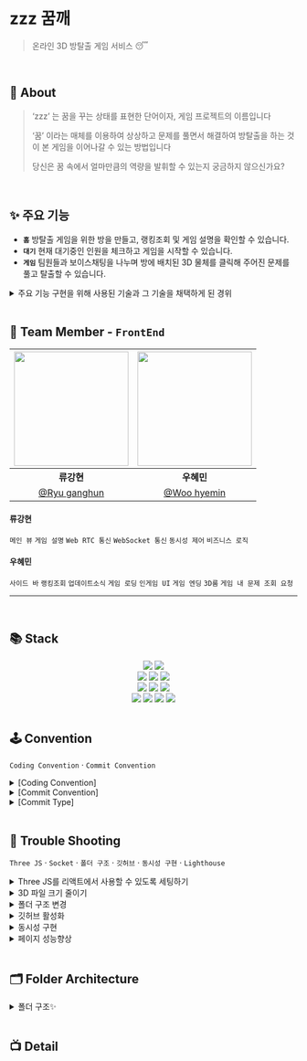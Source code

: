 # zzz 꿈깨

<!-- <img src="https://user-images.githubusercontent.com/74045440/159398628-3296c8af-a716-48c6-80ca-81f3cbc78368.png" align=left width=100> -->

> 온라인 3D 방탈출 게임 서비스 😴

<br />

## 💭 About

> ‘zzz’ 는 꿈을 꾸는 상태를 표현한 단어이자, 게임 프로젝트의 이름입니다
>
> ‘꿈’ 이라는 매체를 이용하여 상상하고 문제를 풀면서 해결하여
> 방탈출을 하는 것이 본 게임을 이어나갈 수 있는 방법입니다
>
> 당신은 꿈 속에서 얼마만큼의 역량을 발휘할 수 있는지 궁금하지 않으신가요?

<!-- <img width="1363" alt="스크린샷 2022-01-22 오전 5 27 36" src="https://user-images.githubusercontent.com/75469131/150595708-bd84f11e-ed2d-4dfe-9242-1b69e10756ac.png"> -->

<br />

## ✨ 주요 기능

- **`홈`**
  방탈출 게임을 위한 방을 만들고, 랭킹조회 및 게임 설명을 확인할 수 있습니다.
- **`대기`**
  현재 대기중인 인원을 체크하고 게임을 시작할 수 있습니다.
- **`게임`**
  팀원들과 보이스채팅을 나누며 방에 배치된 3D 물체를 클릭해 주어진 문제를 풀고 탈출할 수 있습니다.
  
<details markdown="1">
  <summary>주요 기능 구현을 위해 사용된 기술과 그 기술을 채택하게 된 경위</summary>
  
 - **Socket.io** : 
    - Signalling 서버
      - WebRTC의 ICE가 성사되기 위해선 클라이언트 간 여러 단계의 요청과 응답을 전달해주는 Signalling 서버가 필요합니다.<br> Node.js의 라이브러리인 Socket.io는 프론트엔드와 백엔드 양 쪽에 ICE를 위한 편리한 도구를 제공하고, Springboot로 구현한 Signalling 서버보다 훨씬 많은 자료가 인터넷에 존재합니다. <br>또한, 프론트엔드 개발자 역시 JavaScript 기반인 Node.js에 대한 접근성이 Springboot보다 높고 Signalling  서버의 코드를 리뷰하거나 Signalling 서버를 로컬에 실행시켜 로그를 보면서 개발할 수 있는점 등이 개발 생산성을 높일거라 판단해 채택하였습니다.
    - 동시성 구현
      - 동시성 구현을 위해서는 HTTP 통신이 아닌 WebSocket API의 양방향 통신 방식을 이용해야 할 것이라 판단하였습니다. <br>이미 Signalling 서버 개발에 Node.js의 Socket.io 라이브러리를 사용하고 있었기 때문에, 소켓통신을 위한 새로운 라이브러리를 도입하는 것 보다 이미 프로젝트에 도입된 라이브러리를 사용하는 것이 더 효율적이라 여김과 동시에, Socket.io의 장점 중 하나인 이벤트 작명을 개발자가 자유롭게 할 수 있다는 것이 다양한 상황에서의 동시성을 구현하고 컨트롤 하는데 이점이 있다 판단하여 사용하였습니다.
    

 - **WebRTC** : 
    - 보이스 채팅을 구현하기 위해 도입
      - Zzz에서 유저는 마우스와 키보드를 사용해 물체를 클릭하며 게임을 진행하기 때문에, 채팅의 경우 최대한 마우스와 키보드를 사용하지 않고 게임에 더 집중할 수 있도록 보이스 채팅으로 구현하기로 결정하였습니다. <br>최대 4명의 클라이언트가 오디오 데이터만 주고받기 때문에 클라이언트 리소스의 부하가 심하지 않을 것으로 판단하여, 외부 미디어 서버를 사용하지 않고 오픈소스 API인 WebRTC를 따라 직접 구현하는 P2P 방식을 채택하였습니다.
    
 - **Three.js** :  
    - 유려한 그래픽과 실감나는 게임경험을 위해 도입
      - 개발팀은 유저가 실제로 방 안에 들어가 있는 것 같은 실감나는 게임 경험을 제공하고자 했고, 그 목적을 달성하기 위하여 3D를 사용해 게임 월드를 구현하기로 결정하였습니다. <br>3D는 두 프론트엔드 개발자가 경험해 본 적 없는 기술이기 때문에 WebGL API를 다루는 라이브러리 중 가장 보편적이고도 공식 가이드와 도큐먼트가 잘 갖추어져있는 Three.js를 채택하였습니다.  
</details>
  
<!-- ![This is the last](https://user-images.githubusercontent.com/75469131/150535885-e6c38a60-19b0-4957-8919-2c78074cdb50.png) -->

<br />

## 🍎 Team Member - `FrontEnd`

| <img src="https://user-images.githubusercontent.com/74045440/159398343-db70bd0a-b93b-4e08-9193-5f666521f472.jpeg" width=200> | <img src="https://user-images.githubusercontent.com/74045440/159398563-46cd3461-4369-4bfd-b9bf-254277e878c8.jpeg" width=200> |
| :--------------------------------------------------------------------------------------------------------------------------: | :--------------------------------------------------------------------------------------------------------------------------: |
|                                                          **류강현**                                                          |                                                          **우혜민**                                                          |
|                                          [@Ryu ganghun](https://github.com/softwat)                                          |                                         [@Woo hyemin](https://github.com/hyemin9403)                                         |

#### 류강현

`메인 뷰` `게임 설명` `Web RTC 통신` `WebSocket 통신` `동시성 제어` `비즈니스 로직`

#### 우혜민

`사이드 바` `랭킹조회` `업데이트소식` `게임 로딩` `인게임 UI` `게임 엔딩` `3D룸` `게임 내 문제 조회 요청`

---

<!-- [어려웠던 부분과 극복 과정 보러가기](https://baejiann120.notion.site/Overcome-5e7c95d4783e468fa848b5e26b1473d7) -->

<br />

## 📚 Stack

<!-- ## 📚 Library -->

<div align=center>
  <img src="https://img.shields.io/badge/React-60d3f3?style=for-the-badge&logo=react&logoColor=black"> 
  <img src="https://img.shields.io/badge/javascript-F7DF1E?style=for-the-badge&logo=javascript&logoColor=black"> 
  <br>
  <img src="https://img.shields.io/badge/Redux-7247b5?style=for-the-badge&logo=redux&logoColor=white"> 
  <img src="https://img.shields.io/badge/styled-c260af?style=for-the-badge&logo=styledcomponents&logoColor=black">
  <img src="https://img.shields.io/badge/Router-ec4151?style=for-the-badge&logo=reactrouter&logoColor=black">
  <br>
  <img src="https://img.shields.io/badge/threejs-333333?style=for-the-badge&logo=three.js&logoColor=white"> 
  <img src="https://img.shields.io/badge/webrtc-333333?style=for-the-badge&logo=webrtc&logoColor=white">
  <img src="https://img.shields.io/badge/socket.io-333333?style=for-the-badge&logo=socket.io&logoColor=white">
  <br>
  <img src="https://img.shields.io/badge/google analytics-202c3c?style=for-the-badge&logo=google analytics&logoColor=white">
  <img src="https://img.shields.io/badge/lighthouse-202c3c?style=for-the-badge&logo=lighthouse&logoColor=white">
  <img src="https://img.shields.io/badge/cloud front-202c3c?style=for-the-badge&logo=amazonaws&logoColor=white">
  <img src="https://img.shields.io/badge/netlify-202c3c?style=for-the-badge&logo=netlify&logoColor=white">

  
</div>

<!-- | Name                              | Tag                  |
| --------------------------------- | -------------------- |
| React-Redux                       | Redux                |
| Immer, Redux-Actions, Redux-Thunk | Redux                |
| React-Router                      | Routing              |
| Axios                             | HTTP Networking      |
| Three(drei,fiber)                 | 3D Rendering         |
| socket.io                         | WebScoket Networking |
| Styled Component                  | Styling              | -->

<br />

## 🕹 Convention

`Coding Convention` · `Commit Convention`

<details markdown="1">
<summary>[Coding Convention]</summary>

### 📍 네이밍 Convention

폴더명, 파일명 첫 글자는 대문자(PascalCase)

```
ex) Page(O) page(X)
 LongFileName(O)
```

변수 첫 글자는 소문자(camelCase)

```
ex) handleComment(O) handle_comment(X)
```

</details>

<details markdown="2">
<summary>[Commit Convention]</summary>

```
💊 [zzz 꿈깨 Commit Message Template]
✅ [커밋 타입] 내용 (#이슈번호) 형식으로 작성
✅ ex. [Feat] 로그인 뷰 구현 (#1)
✅ 제목(title)을 아랫줄에 작성
✅ 최대 50글자, 제목 끝에 마침표 금지, 무엇을 했는지 명확하게 작성

########################
# ✅ 본문(body)을 아랫줄에 작성

########################
# ✅ 꼬릿말(footer)을 아랫줄에 작성

########################
```

</details>
 
<details markdown="3">
<summary>[Commit Type]</summary>

> 🚨 총 9개의 커밋 타입으로 구분한다.

```
[Docs]   문서 작성 및 수정 작업(README 등)
[Add]    기능이 아닌 것 생성 및 추가 작업(파일·익스텐션·프로토콜 등)
[Feat]   새로운 기능 추가 작업
[Style]  UI 관련 작업(UI 컴포넌트, Xib 파일, 컬러·폰트 작업 등)
[Fix]    에러 및 버그 수정, 기능에 대한 수정 작업
[Edit]   Fix가 아닌 모든 수정 작업(주석, 파일 및 폴더 위치, 코드 스타일 등)
[Del]    파일, 에셋 등 삭제 작업
[Set]    세팅 관련 작업
[Test]   테스트 관련 작업
```

</details>

<br />

## 🐾 Trouble Shooting

`Three JS` · `Socket` · `폴더 구조` · `깃허브` · `동시성 구현` · `Lighthouse`

<details markdown="1">
<summary>Three JS를 리액트에서 사용할 수 있도록 세팅하기</summary>

- 패키지: @react-three, @three-fiber, @three-drei
- glb파일 확장자 변경하기
  https://github.com/CesiumGS/gltf-pipeline
- gltf파일을 JSX로 변경하기
  https://github.com/pmndrs/gltfjsx
- canvas 내에서 JSX로 변경한 gltf 파일 로딩(suspense를 사용해 Lazy loading)

</details>

<details markdown="2">
<summary>3D 파일 크기 줄이기</summary>

- 블렌더에서 Three JS로 줄 수 있는 애니메이션 등을 제거 및 압축해서 파일 크기 압축(130MB -> 12MB)

</details>

<details markdown="3">
<summary>폴더 구조 변경</summary>

- 프로젝트의 사이즈가 커지며 원하는 파일을 빠르고 정확하게 찾을 수 있도록 폴더 구조 리팩토링이 필요해짐
- 후(README > Folder Architecture 참고)

</details>

<details markdown="4">
<summary>깃허브 활성화</summary>

- 커밋 메시지(리드미 > convention > Commit Type 참고)
- 이슈, 풀리퀘스트 활성화

</details>

<details markdown="5">
<summary>동시성 구현</summary>

- node로 구축한 서버와 spring 서버가 클라이언트에 데이터를 전송하면 
- 클라이언트는 데이터를 다른 서버에 보내어 두 서버간의 상태를 최신으로 유지해야 함
- 양 서버의 처리속도와 통신속도에 시간차가 있어 에러 발생
- 프론트단에서 두 번째 호출을 지연시킴으로써 해결

</details>

<details markdown="6">
<summary>페이지 성능향상</summary>
  
- AWS의 Cloud Front CDN 적용, 이미지 압축, 코드 스플리팅, 프로덕션 빌드 등의 방법론을 사용
- 초기 로드 리소스를 줄이는데 성공하여 라이트하우스의 성능 카테고리 점수 15점 상승시킴
  - ![스크린샷 2022-04-05 오후 10 16 58](https://user-images.githubusercontent.com/74045440/161762715-ed019cf7-0239-4691-9b40-6a708b274ef0.png) 최적화 작업 전
  
  - ![스크린샷 2022-04-05 오후 10 18 43](https://user-images.githubusercontent.com/74045440/161762779-49435693-189d-4029-8d8c-23d4ae5da425.png) 최적화 작업 후

</details>

<br />

## 🗂 Folder Architecture

<details markdown="1">
<summary>폴더 구조✨</summary>

- 🗂 src
  - App.jsx
  - index.jsx
  - GlobalStyle.js
- 🗂 Page

  - index.js
  - Main.jsx
  - Rank.jsx
  - Description.jsx
  - Update.jsx
  - GameRoom.jsx

- 🗂 Layout

  - index.js
  - Header.jsx
  - Sidebar.jsx
  - Footer.jsx
  - DefaultLayout.jsx

- 🗂 Component

  - 🗂 Main
    - 🗂 Modal
    - index.js
    - RoomList.jsx
    - Contents.jsx
    - Loading.jsx
    - EndingCredit.jsx
  - 🗂 Game
    - 🗂 Modal
    - 🗂 UI
    - index.js
    - ThreeRoom.jsx
    - Test.js
    - WasdControls.js
  - 🗂 Element
    - index.js
    - Chat.jsx
    - MainUsers.jsx
    - MakeRoomBtn.jsx
    - ModalBG.jsx
    - MuteButton.jsx
    - Video.jsx

- 🗂 redux

  - configureStore.js

  -🗂 modules

  - escape.js(게임 퀴즈 관련 API )
  - game.js(게임 시작 및 종료 API)
  - rank.js(랭크 조회 API)
  - room.js(방 생성 삭제 API)
  - socket.js(소켓 관련 API)
  - user.js(유저 정보 조회 및 삭제 API)

- 🗂 Util

  - request.js

- 🗂 Asset

  - 🗂 Icon
  - 🗂 Image

</details>

<br />

## 📺 Detail
